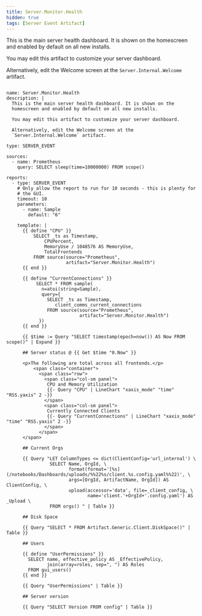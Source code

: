 ```yaml
---
title: Server.Monitor.Health
hidden: true
tags: [Server Event Artifact]
---
```


This is the main server health dashboard. It is shown on the
homescreen and enabled by default on all new installs.

You may edit this artifact to customize your server dashboard.

Alternatively, edit the Welcome screen at the
`Server.Internal.Welcome` artifact.


<pre><code class="language-yaml">
name: Server.Monitor.Health
description: |
  This is the main server health dashboard. It is shown on the
  homescreen and enabled by default on all new installs.

  You may edit this artifact to customize your server dashboard.

  Alternatively, edit the Welcome screen at the
  `Server.Internal.Welcome` artifact.

type: SERVER_EVENT

sources:
  - name: Prometheus
    query: SELECT sleep(time=10000000) FROM scope()

reports:
  - type: SERVER_EVENT
    # Only allow the report to run for 10 seconds - this is plenty for
    # the GUI.
    timeout: 10
    parameters:
      - name: Sample
        default: "6"

    template: |
      {{ define "CPU" }}
          SELECT _ts as Timestamp,
              CPUPercent,
              MemoryUse / 1048576 AS MemoryUse,
              TotalFrontends
          FROM source(source="Prometheus",
                      artifact="Server.Monitor.Health")
      {{ end }}

      {{ define "CurrentConnections" }}
           SELECT * FROM sample(
             n=atoi(string=Sample),
             query={
               SELECT _ts as Timestamp,
                  client_comms_current_connections
               FROM source(source="Prometheus",
                           artifact="Server.Monitor.Health")
            })
      {{ end }}

      {{ $time := Query "SELECT timestamp(epoch=now()) AS Now FROM scope()" | Expand }}

      ## Server status @ {{ Get $time "0.Now" }}

      &lt;p&gt;The following are total across all frontends.&lt;/p&gt;
          &lt;span class="container"&gt;
            &lt;span class="row"&gt;
              &lt;span class="col-sm panel"&gt;
               CPU and Memory Utilization
               {{- Query "CPU" | LineChart "xaxis_mode" "time" "RSS.yaxis" 2 -}}
              &lt;/span&gt;
              &lt;span class="col-sm panel"&gt;
               Currently Connected Clients
               {{- Query "CurrentConnections" | LineChart "xaxis_mode" "time" "RSS.yaxis" 2 -}}
              &lt;/span&gt;
            &lt;/span&gt;
      &lt;/span&gt;

      ## Current Orgs

      {{ Query "LET ColumnTypes &lt;= dict(ClientConfig='url_internal') \
                SELECT Name, OrgId, \
                       format(format='[%s](/notebooks/Dashboards/uploads/%%22%s/client.%s.config.yaml%%22)', \
                       args=[OrgId, ArtifactName, OrgId]) AS ClientConfig, \
                       upload(accessor='data', file=_client_config, \
                              name='client.'+OrgId+'.config.yaml') AS _Upload \
                FROM orgs() " | Table }}

      ## Disk Space

      {{ Query "SELECT * FROM Artifact.Generic.Client.DiskSpace()" | Table }}

      ## Users

      {{ define "UserPermissions" }}
        SELECT name, effective_policy AS _EffectivePolicy,
               join(array=roles, sep=", ") AS Roles
        FROM gui_users()
      {{ end }}

      {{ Query "UserPermissions" | Table }}

      ## Server version

      {{ Query "SELECT Version FROM config" | Table }}

</code></pre>

